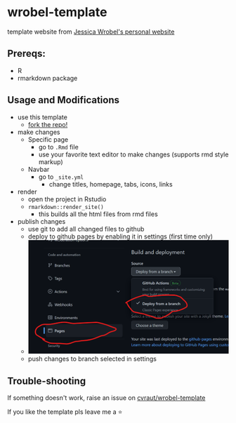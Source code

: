 # wrobel-template

template website from [Jessica Wrobel's personal website](http://juliawrobel.com/)

## Prereqs:
- R
- rmarkdown package

## Usage and Modifications
- use this template
  - [fork the repo!](https://github.com/cvraut/wrobel-template/fork)
- make changes
  - Specific page
    - go to `.Rmd` file
    - use your favorite text editor to make changes (supports rmd style markup)
  - Navbar
    - go to `_site.yml`
      - change titles, homepage, tabs, icons, links
- render
  - open the project in Rstudio
  - `rmarkdown::render_site()`
    - this builds all the html files from rmd files
- publish changes
  - use git to add all changed files to github
  - deploy to github pages by enabling it in settings (first time only)
  - <img src="images/gh-pages.png" alt="gh-pages" width="500">
  - push changes to branch selected in settings

## Trouble-shooting

If something doesn't work, raise an issue on [cvraut/wrobel-template](https://github.com/cvraut/wrobel-template/issues/new/choose)

If you like the template pls leave me a ⭐